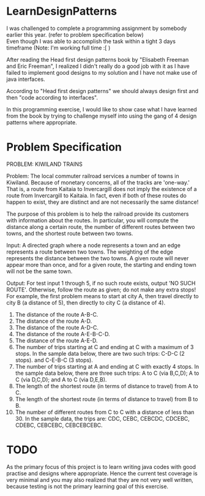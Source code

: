 LearnDesignPatterns
===================

I was challenged to complete a programming assignment by somebody earlier this year. (refer to problem specification below)<br>
Even though I was able to accomplish the task within a tight 3 days timeframe (Note: I'm working full time :[  )<br>

After reading the Head first design patterns book by "Elisabeth Freeman and Eric Freeman", I realized I didn't really do a good job with it as I have failed to implement good designs to my solution and I have not make use of java interfaces.<br>

According to "Head first design patterns" we should always design first and then "code according to interfaces".<br>

In this programming exercise, I would like to show case what I have learned from the book by trying to challenge myself into using the gang of 4 design patterns where appropriate.
<br>

Problem Specification
======================

 PROBLEM: KIWILAND TRAINS

 Problem: The local commuter railroad services a number of towns in Kiwiland. Because of monetary concerns, all of the tracks are 'one-way.'
 That is, a route from Kaitaia to Invercargill does not imply the existence of a route from Invercargill to Kaitaia. In fact, even if both of these routes do happen to exist, they are distinct and are not necessarily the same distance!

 The purpose of this problem is to help the railroad provide its
 customers with information about the routes. In particular, you will compute the distance along a certain route, the number of different routes between two towns, and the shortest route between two towns.

 Input: A directed graph where a node represents a town and an edge
 represents a route between two towns. The weighting of the edge represents the distance between the two towns. A given route will never appear more than once, and for a given route, the starting and ending town will not be the same town.

 Output: For test input 1 through 5, if no such route exists, output
 'NO SUCH ROUTE'. Otherwise, follow the route as given; do not make any extra stops! For example, the first problem means to start at city A, then travel directly to city B (a distance of 5), then directly to city C (a distance of 4).

 1. The distance of the route A-B-C.
 2. The distance of the route A-D.
 3. The distance of the route A-D-C.
 4. The distance of the route A-E-B-C-D.
 5. The distance of the route A-E-D.
 6. The number of trips starting at C and ending at C with a maximum of 3 stops. In the sample data below, there are two such trips: C-D-C (2 stops). and C-E-B-C (3 stops).
 7. The number of trips starting at A and ending at C with exactly 4 stops.
 In the sample data below, there are three such trips: A to C (via B,C,D); A to C (via D,C,D); and A to C (via D,E,B).
 8. The length of the shortest route (in terms of distance to travel) from A to C.
 9. The length of the shortest route (in terms of distance to travel) from B to B.
 10. The number of different routes from C to C with a distance of less than 30. In the sample data, the trips are: CDC, CEBC, CEBCDC, CDCEBC, CDEBC, CEBCEBC, CEBCEBCEBC.


TODO
======================
As the primary focus of this project is to learn writing java codes with good practise and designs where appropriate. 
Hence the current test coverage is very minimal and you may also realized that they are not very well written, because testing is not the primary learning goal of this exercise.

